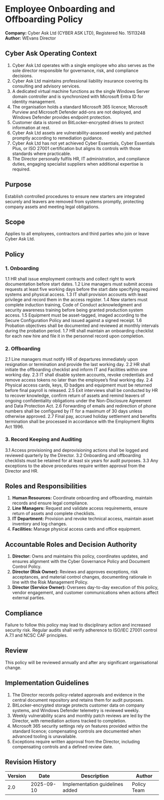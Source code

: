 # Employee Onboarding and Offboarding Policy

**Company:** Cyber Ask Ltd (CYBER ASK LTD), Registered No. 15113248
**Author:** WEvans Director

## Cyber Ask Operating Context

1. Cyber Ask Ltd operates with a single employee who also serves as the sole director responsible for governance, risk, and compliance decisions.
2. Cyber Ask Ltd maintains professional liability insurance covering its consulting and advisory services.
3. A dedicated virtual machine functions as the single Windows Server domain controller and is synchronized with Microsoft Entra ID for identity management.
4. The organisation holds a standard Microsoft 365 licence; Microsoft Purview and Microsoft Defender add-ons are not deployed, and Windows Defender provides endpoint protection.
5. Customer data is stored on BitLocker-encrypted drives to protect information at rest.
6. Cyber Ask Ltd assets are vulnerability-assessed weekly and patched promptly according to remediation guidance.
7. Cyber Ask Ltd has not yet achieved Cyber Essentials, Cyber Essentials Plus, or ISO 27001 certification but aligns its controls with those standards where practicable.
8. The Director personally fulfils HR, IT administration, and compliance duties, engaging specialist suppliers when additional expertise is required.



## Purpose
Establish controlled procedures to ensure new starters are integrated securely and leavers are removed from systems promptly, protecting company assets and meeting legal obligations.

## Scope
Applies to all employees, contractors and third parties who join or leave Cyber Ask Ltd.

## Policy
### 1. Onboarding
1.1 HR shall issue employment contracts and collect right to work documentation before start dates.
1.2 Line managers must submit access requests at least five working days before the start date specifying required systems and physical access.
1.3 IT shall provision accounts with least privilege and record them in the access register.
1.4 New starters must complete induction training, Code of Conduct acknowledgment and security awareness training before being granted production system access.
1.5 Equipment must be asset-tagged, imaged according to the Secure Configuration Policy and issued against a signed receipt.
1.6 Probation objectives shall be documented and reviewed at monthly intervals during the probation period.
1.7 HR shall maintain an onboarding checklist for each new hire and file it in the personnel record upon completion.

### 2. Offboarding
2.1 Line managers must notify HR of departures immediately upon resignation or termination and provide the last working day.
2.2 HR shall initiate the offboarding checklist and inform IT and Facilities within one working day.
2.3 IT shall disable system accounts, revoke credentials and remove access tokens no later than the employee’s final working day.
2.4 Physical access cards, keys, ID badges and equipment must be returned before final payroll is released.
2.5 Exit interviews shall be conducted by HR to recover knowledge, confirm return of assets and remind leavers of ongoing confidentiality obligations under the Non-Disclosure Agreement and Data Protection Act.
2.6 Forwarding of emails and redirection of phone numbers shall be configured by IT for a maximum of 30 days unless otherwise approved.
2.7 Final pay, accrued holiday settlement and benefits termination shall be processed in accordance with the Employment Rights Act 1996.

### 3. Record Keeping and Auditing
3.1 Access provisioning and deprovisioning actions shall be logged and reviewed quarterly by the Director.
3.2 Onboarding and offboarding checklists must be retained for at least six years for audit purposes.
3.3 Any exceptions to the above procedures require written approval from the Director and HR.

## Roles and Responsibilities
1. **Human Resources:** Coordinate onboarding and offboarding, maintain records and ensure legal compliance.
2. **Line Managers:** Request and validate access requirements, ensure return of assets and complete checklists.
3. **IT Department:** Provision and revoke technical access, maintain asset inventory and log changes.
4. **Facilities:** Manage physical access cards and office equipment.

## Accountable Roles and Decision Authority

1. **Director:** Owns and maintains this policy, coordinates updates, and ensures alignment with the Cyber Governance Policy and Document Control Policy.
2. **Director (Risk Owner):** Reviews and approves exceptions, risk acceptances, and material control changes, documenting rationale in line with the Risk Management Policy.
3. **Director (Service Owner):** Oversees day-to-day execution of this policy, vendor engagement, and customer communications when actions affect external parties.


## Compliance
Failure to follow this policy may lead to disciplinary action and increased security risk. Regular audits shall verify adherence to ISO/IEC 27001 control A.7.1 and NCSC CAF principles.

## Review
This policy will be reviewed annually and after any significant organisational change.

## Implementation Guidelines
1. The Director records policy-related approvals and evidence in the central document repository and retains them for audit purposes.
2. BitLocker-encrypted storage protects customer data on company systems, and Windows Defender telemetry is reviewed weekly.
3. Weekly vulnerability scans and monthly patch reviews are led by the Director, with remediation actions tracked to completion.
4. Microsoft 365 security settings rely on features provided within the standard licence; compensating controls are documented when advanced tooling is unavailable.
5. Exceptions require written approval from the Director, including compensating controls and a defined review date.


## Revision History

| Version | Date | Description | Author |
| ------- | ---------- | ----------------------- | ------ |
| 2.0     | 2025-09-10 | Implementation guidelines added | Policy Team |
